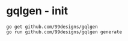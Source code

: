 # gqlgen - init
```shell
go get github.com/99designs/gqlgen
go run github.com/99designs/gqlgen generate
```

